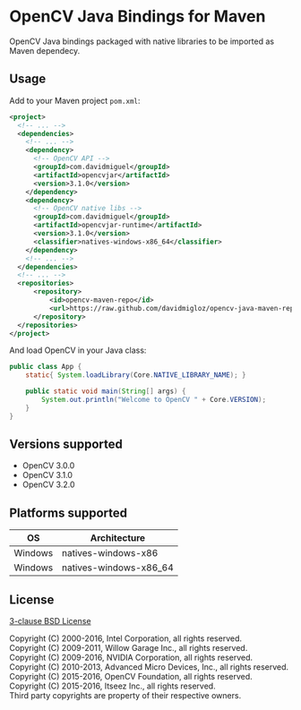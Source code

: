 # OpenCV Java Bindings for Maven

OpenCV Java bindings packaged with native libraries to be imported as Maven dependecy.

## Usage

Add to your Maven project `pom.xml`:

```xml
<project>
  <!-- ... -->
  <dependencies>   
    <!-- ... -->  
    <dependency>
      <!-- OpenCV API -->
      <groupId>com.davidmiguel</groupId>
      <artifactId>opencvjar</artifactId>
      <version>3.1.0</version>
    </dependency>  
    <dependency>
      <!-- OpenCV native libs -->
      <groupId>com.davidmiguel</groupId>
      <artifactId>opencvjar-runtime</artifactId>
      <version>3.1.0</version>
      <classifier>natives-windows-x86_64</classifier>
    </dependency>   
    <!-- ... -->
  </dependencies> 
  <!-- ... -->
  <repositories>
      <repository>
          <id>opencv-maven-repo</id>
          <url>https://raw.github.com/davidmigloz/opencv-java-maven-repo/master</url>
      </repository>
  </repositories>
</project>
```

And load OpenCV in your Java class:

```java
public class App {
    static{ System.loadLibrary(Core.NATIVE_LIBRARY_NAME); }

    public static void main(String[] args) {
        System.out.println("Welcome to OpenCV " + Core.VERSION);
    }
}
```

## Versions supported

- OpenCV 3.0.0
- OpenCV 3.1.0
- OpenCV 3.2.0

## Platforms supported

OS | Architecture
--- | ---
Windows | natives-windows-x86
Windows | natives-windows-x86_64

## License

[3-clause BSD License](https://github.com/opencv/opencv/blob/master/LICENSE)

Copyright (C) 2000-2016, Intel Corporation, all rights reserved.  
Copyright (C) 2009-2011, Willow Garage Inc., all rights reserved.  
Copyright (C) 2009-2016, NVIDIA Corporation, all rights reserved.  
Copyright (C) 2010-2013, Advanced Micro Devices, Inc., all rights reserved.  
Copyright (C) 2015-2016, OpenCV Foundation, all rights reserved.  
Copyright (C) 2015-2016, Itseez Inc., all rights reserved.  
Third party copyrights are property of their respective owners.

